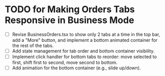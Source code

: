 # TODO for Making Orders Tabs Responsive in Business Mode

- [ ] Revise BusinessOrders.tsx to show only 2 tabs at a time in the top bar, add a "More" button, and implement a bottom animated container for the rest of the tabs.
- [ ] Add state management for tab order and bottom container visibility.
- [ ] Implement click handler for bottom tabs to reorder: move selected to first, shift first to second, move second to bottom.
- [ ] Add animation for the bottom container (e.g., slide up/down).
